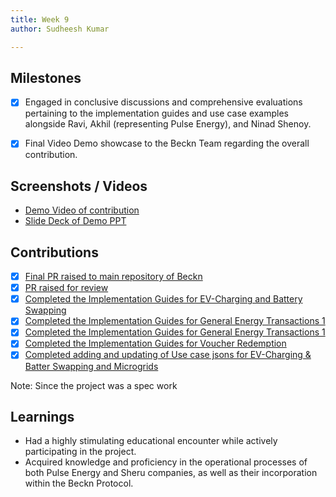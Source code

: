 ```yaml
---
title: Week 9
author: Sudheesh Kumar

---
```


## Milestones
- [x] Engaged in conclusive discussions and comprehensive evaluations pertaining to the implementation guides and use case examples alongside Ravi, Akhil (representing Pulse Energy), and Ninad Shenoy.
- [x] Final Video Demo showcase to the Beckn Team regarding the overall contribution. 


## Screenshots / Videos 
- [Demo Video of contribution](https://drive.google.com/file/d/1SaXOzhgVsyUOqKFkJS48QzqhF-e0KtU5/view?usp=sharing)
- [Slide Deck of Demo PPT](https://docs.google.com/presentation/d/1SShsht5oz96TZEAU4glRmPYHdYpkUJCc/edit?usp=sharing&ouid=105185966727102552469&rtpof=true&sd=true)
  
## Contributions
- [x] [Final PR raised to main repository of Beckn](https://github.com/beckn/DENT-Protocol/pull/10)
- [x] [PR raised for review](https://github.com/beckn/DENT-Protocol/pull/8)
- [x] [Completed the Implementation Guides for EV-Charging and Battery Swapping](https://github.com/Sudheesh2609/DENT-Protocol/blob/sudheesh-draft/docs/implementation-guides/EV_Charging_and_Battery-Swapping-Worlflow.md)
- [x] [Completed the Implementation Guides for General Energy Transactions 1](https://github.com/Sudheesh2609/DENT-Protocol/blob/sudheesh-draft/docs/implementation-guides/General_Energy_Transaction_1.md)
- [x] [Completed the Implementation Guides for General Energy Transactions 1](https://github.com/Sudheesh2609/DENT-Protocol/blob/sudheesh-draft/docs/implementation-guides/General_Energy_Transaction_2.md)
- [x] [Completed the Implementation Guides for Voucher Redemption](https://github.com/Sudheesh2609/DENT-Protocol/blob/sudheesh-draft/docs/implementation-guides/Voucher_Redemption.md)
- [x] [Completed adding and updating of Use case jsons for EV-Charging & Batter Swapping and Microgrids](https://github.com/Sudheesh2609/DENT-Protocol/tree/sudheesh-draft/examples)

Note: Since the project was a spec work 
## Learnings
- Had a highly stimulating educational encounter while actively participating in the project.
- Acquired knowledge and proficiency in the operational processes of both Pulse Energy and Sheru companies, as well as their incorporation within the Beckn Protocol.
